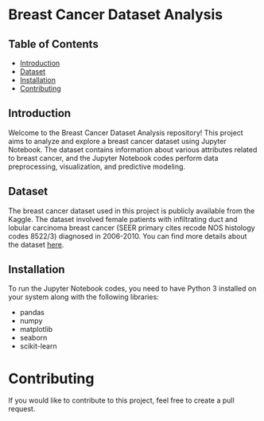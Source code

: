 # Breast Cancer Dataset Analysis
## Table of Contents
- [Introduction](#introduction)
- [Dataset](#dataset)
- [Installation](#installation)
- [Contributing](#contributing)
## Introduction
Welcome to the Breast Cancer Dataset Analysis repository! This project aims to analyze and explore a breast cancer dataset using Jupyter Notebook. The dataset contains information about various attributes related to breast cancer, and the Jupyter Notebook codes perform data preprocessing, visualization, and predictive modeling.
## Dataset
The breast cancer dataset used in this project is publicly available from the Kaggle. The dataset involved female patients with infiltrating duct and lobular carcinoma breast cancer (SEER primary cites recode NOS histology codes 8522/3) diagnosed in 2006-2010. You can find more details about the dataset [here](https://www.kaggle.com/datasets/reihanenamdari/breast-cancer).
## Installation
To run the Jupyter Notebook codes, you need to have Python 3 installed on your system along with the following libraries:
- pandas
- numpy
- matplotlib
- seaborn
- scikit-learn
# Contributing
If you would like to contribute to this project, feel free to create a pull request.



